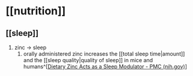 # [[nutrition]]
## [[sleep]]
1. zinc → sleep
	1. orally administered zinc increases the [[total sleep time|amount]] and the [[sleep quality|quality of sleep]] in mice and humans^[[Dietary Zinc Acts as a Sleep Modulator - PMC (nih.gov)](https://www.ncbi.nlm.nih.gov/pmc/articles/PMC5713303/)]